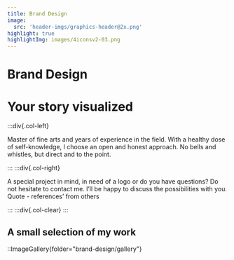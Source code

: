 ```yaml
---
title: Brand Design
image:
  src: 'header-imgs/graphics-header@2x.png'
highlight: true
highlightImg: images/4iconsv2-03.png
---
```


# Brand Design

# Your story visualized

:::div{.col-left}

Master of fine arts and years of experience in the field. With a healthy dose of self-knowledge, I choose an open and honest approach. No bells and whistles, but direct and to the point.

:::
:::div{.col-right}

A special project in mind, in need of a logo or do you have questions? Do not hesitate to contact me. I’ll be happy to discuss the possibilities with you. Quote - references’ from others

:::
:::div{.col-clear}
:::

## A small selection of my work

::ImageGallery{folder="brand-design/gallery"}